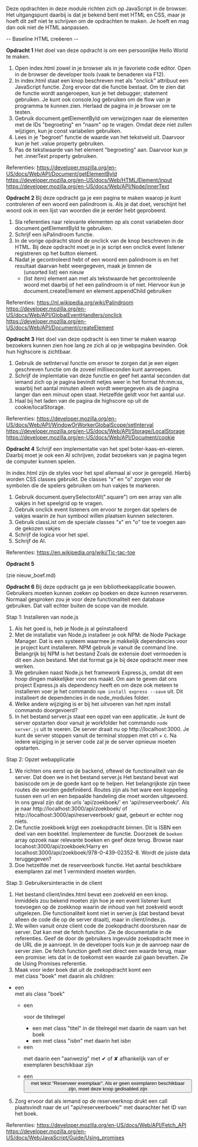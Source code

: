 Deze opdrachten in deze module richten zich op JavaScript in de browser. Het uitgangspunt daarbij is dat je bekend bent met HTML en CSS, maar je hoeft dit zelf niet te schrijven om de opdrachten te maken. Je hoeft en mag dan ook niet de HTML aanpassen.

-- Baseline HTML creëeren --

**Opdracht 1**
Het doel van deze opdracht is om een persoonlijke Hello World te maken.

1. Open index.html zowel in je browser als in je favoriete code editor. Open in de browser de developer tools (vaak te benaderen via F12).
2. In index.html staat een knop beschreven met als "onclick" attribuut een JavaScript functie. Zorg ervoor dat die functie bestaat. Om te zien dat de functie wordt aangeroepen, kun je het debugger; statement gebruiken. Je kunt ook console.log gebruiken om de flow van je programma te kunnen zien. Herlaad de pagina in je browser om te testen.
3. Gebruik document.getElementById om verwijzingen naar de elementen met de IDs "begroeting" en "naam" op te vragen. Omdat deze niet zullen wijzigen, kun je const variabelen gebruiken.
4. Lees in je "begroet" functie de waarde van het tekstveld uit. Daarvoor kun je het .value property gebruiken.
5. Pas de tekstwaarde van het element "begroeting" aan. Daarvoor kun je het .innerText property gebruiken.

Referenties:
https://developer.mozilla.org/en-US/docs/Web/API/Document/getElementById
https://developer.mozilla.org/en-US/docs/Web/HTML/Element/input
https://developer.mozilla.org/en-US/docs/Web/API/Node/innerText

**Opdracht 2**
Bij deze opdracht ga je een pagina te maken waarop je kunt controleren of een woord een palindroom is. Als je dat doet, verschijnt het woord ook in een lijst van woorden die je eerder hebt geprobeerd.

1. Sla referenties naar relevante elementen op als const variabelen door document.getElementById te gebruiken.
2. Schrijf een isPalindroom functie.
3. In de vorige opdracht stond de onclick van de knop beschreven in de HTML. Bij deze opdracht moet je in je script een onclick event listener registreren op het button element.
4. Nadat je gecontroleerd hebt of een woord een palindroom is en het resultaat daarvan hebt weergegeven, maak je binnen de <ul> (unsorted list) een nieuw <li> (list item) element aan met als tekstwaarde het gecontroleerde woord met daarbij of het een palindroom is of niet. Hiervoor kun je document.createElement en element.appendChild gebruiken

Referenties:
https://nl.wikipedia.org/wiki/Palindroom
https://developer.mozilla.org/en-US/docs/Web/API/GlobalEventHandlers/onclick
https://developer.mozilla.org/en-US/docs/Web/API/Document/createElement

**Opdracht 3**
Het doel van deze opdracht is een timer te maken waarop bezoekers kunnen zien hoe lang ze zich al op je webpagina bevinden. Ook hun highscore is zichtbaar.

1. Gebruik de setInterval functie om ervoor te zorgen dat je een eigen geschreven functie om de zoveel milliseconden kunt aanroepen.
2. Schrijf de implemtatie van deze functie en geef het aantal seconden dat iemand zich op je pagina bevindt netjes weer in het format hh:mm:ss, waarbij het aantal minuten alleen wordt weergegeven als de pagina langer dan een minuut open staat. Hetzelfde geldt voor het aantal uur.
4. Haal bij het laden van de pagina de highscore op uit de cookie/localStorage.

Referenties:
https://developer.mozilla.org/en-US/docs/Web/API/WindowOrWorkerGlobalScope/setInterval
https://developer.mozilla.org/en-US/docs/Web/API/Storage/LocalStorage
https://developer.mozilla.org/en-US/docs/Web/API/Document/cookie

**Opdracht 4**
Schrijf een implementatie van het spel boter-kaas-en-eieren. Daarbij moet je ook een 
AI schrijven, zodat bezoekers van je pagina tegen de computer kunnen spelen.

In index.html zijn de styles voor het spel allemaal al voor je geregeld. Hierbij worden CSS classes gebruikt. De classes "x" en "o" zorgen voor de symbolen die de spelers gebruiken om hun vakjes te markeren.

1. Gebruik document.querySelectorAll(".square") om een array van alle vakjes in het speelgrid op te vragen.
2. Gebruik onclick event listeners om ervoor te zorgen dat spelers de vakjes waarin ze hun symbool willen plaatsen kunnen selecteren.
3. Gebruik classList om de speciale classes "x" en "o" toe te voegen aan de gekozen vakjes
4. Schrijf de logica voor het spel.
5. Schrijf de AI.

Referenties:
https://en.wikipedia.org/wiki/Tic-tac-toe

**Opdracht 5**

(zie nieuw_boef.md)

**Opdracht 6**
Bij deze opdracht ga je een bibliotheekapplicatie bouwen. Gebruikers moeten kunnen zoeken op boeken en deze kunnen reserveren. Normaal gesproken zou je voor deze functionaliteit een database gebruiken.
Dat valt echter buiten de scope van de module.

Stap 1: Installeren van node.js
1. Als het goed is, heb je Node.js al geïnstalleerd
2. Met de installatie van Node.js installeer je ook NPM: de Node Package Manager. Dat is een systeem waarmee je makkelijk dependencies voor je project kunt installeren. NPM gebruik je vanuit de command line. Belangrijk bij NPM is het bestand Zoals de extensie doet vermoeden is dit een Json bestand. Met dat format ga je bij deze opdracht meer mee werken.
3. We gebruiken naast Node.js het framework Express.js, omdat dit een hoop dingen makkelijker voor ons maakt. Om aan te geven dat ons project Express.js als dependency heeft en om deze ook meteen te installeren voer je het commando `npm install express --save` uit. Dit installeert de dependencies in de node_modules folder.
4. Welke andere wijziging is er bij het uitvoeren van het npm install commando doorgevoerd?
5. In het bestand server.js staat een opzet van een applicatie. Je kunt de server opstarten door vanuit je workfolder het commando `node server.js` uit te voeren. De server draait nu op http://localhost:3000. Je kunt de server stoppen vanuit de terminal stoppen met ctrl + c. Na iedere wijziging in je server code zal je de server opnieuw moeten opstarten.

Stap 2: Opzet webapplicatie
1. We richten ons eerst op de backend, oftewel de functionaliteit van de server. Dat doen we in het bestand server.js Het bestand bevat wat basiscode om je de goede kant op te helpen. Het belangrijkste zijn twee routes die worden gedefiniëerd. Routes zijn als het ware een koppeling tussen een url en een bepaalde handeling die moet worden uitgevoerd.
In ons geval zijn dat de urls 'api/zoekboek/' en 'api/reserveerboek/'. Als je naar http://localhost:3000/api/zoekboek/ of http://localhost:3000/api/reserveerboek/ gaat, gebeurt er echter nog niets.
2. De functie zoekboek krijgt een zoekopdracht binnen. Dit is ISBN een deel van een boektitel. Implementeer de functie. Doorzoek de `boeken` array opzoek naar relevante boeken en geef deze terug. Browse naar locahost:3000/api/zoekboek/Harry en localhost:3000/api/zoekboek/978-0-439-02352-8. Wordt de juiste data teruggegeven?
3. Doe hetzelfde met de reserveerboek functie. Het aantal beschikbare exemplaren zal met 1 verminderd moeten worden.

Stap 3: Gebruikersinteractie in de client
1. Het bestand client/index.html bevat een zoekveld en een knop. Inmiddels zou bekend moeten zijn hoe je een event listener kunt toevoegen op de zoekknop waarin de inhoud van het zoekveld wordt uitgelezen. Die functionaliteit komt niet in server.js (dat bestand bevat alleen de code die op de server draait), maar in client/index.js.
2. We willen vanuit onze client code de zoekopdracht doorsturen naar de server. Dat kan met de fetch function. Zie de documentatie in de referenties. Geef de door de gebruikers ingevulde zoekopdracht mee in de URL die je aanroept. In de developer tools kun je de aanroep naar de server zien. De fetch function geeft niet direct een waarde terug, maar een promise: iets dat in de toekomst een waarde zal gaan bevatten. 
Zie de Using Promises referentie.
4. Maak voor ieder boek dat uit de zoekopdracht komt een <div> met class "boek" met daarin als children:
 * een <div> met als class "boek"
    * een <p> voor de titelregel
        * een <span> met class "titel" in de titelregel met daarin de naam van het boek
        * een <span> met class "isbn" met daarin het isbn
    * een <p> met daarin een "aanwezig" met ✔ of ✘ afhankelijk van of er exemplaren beschikbaar zijn
    * een <button> met tekst "Reserveer exemplaar". Als er geen exemplaren beschikbaar zijn, moet deze knop gedisabled zijn
5. Zorg ervoor dat als iemand op de reserveerknop drukt een call plaatsvindt naar de url "api/reserveerboek/" met daarachter 
het ID van het boek.

Referenties:
https://developer.mozilla.org/en-US/docs/Web/API/Fetch_API
https://developer.mozilla.org/en-US/docs/Web/JavaScript/Guide/Using_promises